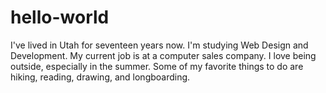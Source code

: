  
# hello-world 
I've lived in Utah for seventeen years now. I'm studying Web Design and Development. My current job is at a computer sales company. I love being outside, especially in the summer. Some of my favorite things to do are hiking, reading, drawing, and longboarding. 
